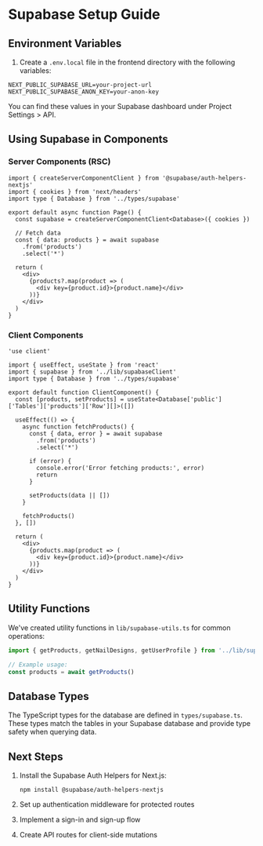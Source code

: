 # Supabase Setup Guide

## Environment Variables

1. Create a `.env.local` file in the frontend directory with the following variables:

```
NEXT_PUBLIC_SUPABASE_URL=your-project-url
NEXT_PUBLIC_SUPABASE_ANON_KEY=your-anon-key
```

You can find these values in your Supabase dashboard under Project Settings > API.

## Using Supabase in Components

### Server Components (RSC)

```tsx
import { createServerComponentClient } from '@supabase/auth-helpers-nextjs'
import { cookies } from 'next/headers'
import type { Database } from '../types/supabase'

export default async function Page() {
  const supabase = createServerComponentClient<Database>({ cookies })
  
  // Fetch data
  const { data: products } = await supabase
    .from('products')
    .select('*')
    
  return (
    <div>
      {products?.map(product => (
        <div key={product.id}>{product.name}</div>
      ))}
    </div>
  )
}
```

### Client Components

```tsx
'use client'

import { useEffect, useState } from 'react'
import { supabase } from '../lib/supabaseClient'
import type { Database } from '../types/supabase'

export default function ClientComponent() {
  const [products, setProducts] = useState<Database['public']['Tables']['products']['Row'][]>([])
  
  useEffect(() => {
    async function fetchProducts() {
      const { data, error } = await supabase
        .from('products')
        .select('*')
        
      if (error) {
        console.error('Error fetching products:', error)
        return
      }
      
      setProducts(data || [])
    }
    
    fetchProducts()
  }, [])
  
  return (
    <div>
      {products.map(product => (
        <div key={product.id}>{product.name}</div>
      ))}
    </div>
  )
}
```

## Utility Functions

We've created utility functions in `lib/supabase-utils.ts` for common operations:

```typescript
import { getProducts, getNailDesigns, getUserProfile } from '../lib/supabase-utils'

// Example usage:
const products = await getProducts()
```

## Database Types

The TypeScript types for the database are defined in `types/supabase.ts`. These types match the tables in your Supabase database and provide type safety when querying data.

## Next Steps

1. Install the Supabase Auth Helpers for Next.js:
   ```
   npm install @supabase/auth-helpers-nextjs
   ```

2. Set up authentication middleware for protected routes
3. Implement a sign-in and sign-up flow
4. Create API routes for client-side mutations 